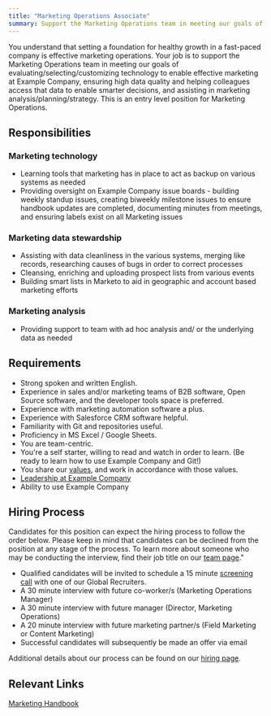 ```yaml
---
title: "Marketing Operations Associate"
summary: Support the Marketing Operations team in meeting our goals of evaluating/selecting/customizing technology to enable effective marketing at Example Company, ensuring high data quality and helping colleagues access that data to enable smarter decisions, and assisting in marketing analysis/planning/strategy.
---
```

You understand that setting a foundation for healthy growth in a fast-paced company is effective marketing operations. Your job is to support the Marketing Operations team in meeting our goals of evaluating/selecting/customizing technology to enable effective marketing at Example Company, ensuring high data quality and helping colleagues access that data to enable smarter decisions, and assisting in marketing analysis/planning/strategy. This is an entry level position for Marketing Operations.

## Responsibilities

### Marketing technology

- Learning tools that marketing has in place to act as backup on various systems as needed
- Providing oversight on Example Company issue boards - building weekly standup issues, creating biweekly milestone issues to ensure handbook updates are completed, documenting minutes from meetings, and ensuring labels exist on all Marketing issues

### Marketing data stewardship

- Assisting with data cleanliness in the various systems, merging like records, researching causes of bugs in order to correct processes
- Cleansing, enriching and uploading prospect lists from various events
- Building smart lists in Marketo to aid in geographic and account based marketing efforts

### Marketing analysis

- Providing support to team with ad hoc analysis and/ or the underlying data as needed

## Requirements

- Strong spoken and written English.
- Experience in sales and/or marketing teams of B2B software, Open Source software, and the developer tools space is preferred.
- Experience with marketing automation software a plus.
- Experience with Salesforce CRM software helpful.
- Familiarity with Git and repositories useful.
- Proficiency in MS Excel / Google Sheets.
- You are team-centric.
- You're a self starter, willing to read and watch in order to learn. (Be ready to learn how to use Example Company and Git!)
- You share our [values](/handbook/values/), and work in accordance with those values.
- [Leadership at Example Company](/handbook/company/structure/#management-group)
- Ability to use Example Company

## Hiring Process

Candidates for this position can expect the hiring process to follow the order below. Please keep in mind that candidates can be declined from the position at any stage of the process. To learn more about someone who may be conducting the interview, find their job title on our [team page](/handbook/company/team/)."

- Qualified candidates will be invited to schedule a 15 minute [screening call](/handbook/hiring/interviewing/#conducting-a-screening-call) with one of our Global Recruiters.
- A 30 minute interview with future co-worker/s (Marketing Operations Manager)
- A 30 minute interview with future manager (Director, Marketing Operations)
- A 20 minute interview with future marketing partner/s (Field Marketing or Content Marketing)
- Successful candidates will subsequently be made an offer via email

Additional details about our process can be found on our [hiring page](/handbook/hiring/).

## Relevant Links

[Marketing Handbook](/handbook/marketing/)
